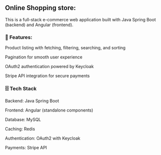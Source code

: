 ## Online Shopping store:

This is a full-stack e-commerce web application built with Java Spring Boot (backend) and Angular (frontend).

### 🔧 Features:
Product listing with fetching, filtering, searching, and sorting

Pagination for smooth user experience

OAuth2 authentication powered by Keycloak

Stripe API integration for secure payments

### 🗄️ Tech Stack
Backend: Java Spring Boot

Frontend: Angular (standalone components)

Database: MySQL

Caching: Redis

Authentication: OAuth2 with Keycloak

Payments: Stripe API
